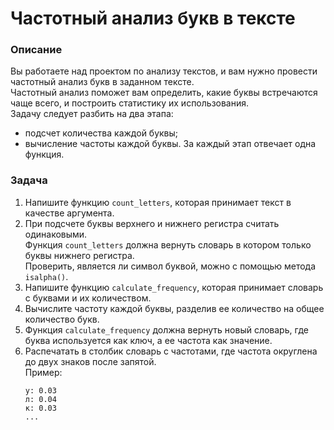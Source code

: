 # Частотный анализ букв в тексте

### Описание
Вы работаете над проектом по анализу текстов, и вам нужно провести частотный анализ букв в заданном тексте.  
Частотный анализ поможет вам определить, какие буквы встречаются чаще всего, и построить статистику их использования.  
Задачу следует разбить на два этапа:
- подсчет количества каждой буквы;
- вычисление частоты каждой буквы.
За каждый этап отвечает одна функция.

### Задача
1. Напишите функцию `count_letters`, которая принимает текст в качестве аргумента.
2. При подсчете буквы верхнего и нижнего регистра считать одинаковыми.  
   Функция `count_letters` должна вернуть словарь в котором только буквы нижнего регистра.  
   Проверить, является ли символ буквой, можно с помощью метода `isalpha()`.
3. Напишите функцию `calculate_frequency`, которая принимает словарь с буквами и их количеством.
4. Вычислите частоту каждой буквы, разделив ее количество на общее количество букв.
5. Функция `calculate_frequency` должна вернуть новый словарь, где буква используется как ключ, а ее частота как значение.
6. Распечатать в столбик словарь с частотами, где частота округлена до двух знаков после запятой.  
    Пример:
    ```text
    у: 0.03
    л: 0.04
    к: 0.03
    ...
    ```
